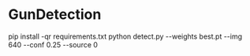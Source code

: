 # GunDetection
pip install -qr requirements.txt
python detect.py --weights best.pt --img 640 --conf 0.25 --source 0
